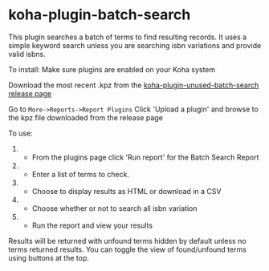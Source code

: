 # koha-plugin-batch-search
This plugin searches a batch of terms to find resulting records. It uses a simple keyword search unless you are searching isbn variations and provide valid isbns.

To install:
Make sure plugins are enabled on your Koha system

Download the most recent .kpz from the [koha-plugin-unused-batch-search release page](https://github.com/bywatersolutions/koha-plugin-batch-search/releases)

Go to `More->Reports->Report Plugins`
Click 'Upload a plugin' and browse to the kpz file downloaded from the release page

To use:
1. - From the plugins page click 'Run report' for the Batch Search Report
2. - Enter a list of terms to check.
3. - Choose to display results as HTML or download in a CSV
4. - Choose whether or not to search all isbn variation
5. - Run the report and view your results

Results will be returned with unfound terms hidden by default unless no terms returned results.
You can toggle the view of found/unfound terms using buttons at the top.


